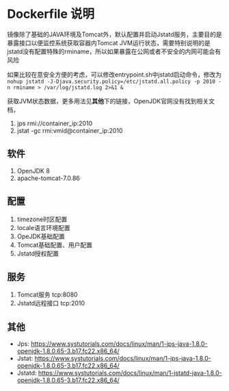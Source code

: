 # Dockerfile 说明

镜像除了基础的JAVA环境及Tomcat外，默认配置并启动Jstatd服务，主要目的是暴露接口以便监控系统获取容器内Tomcat JVM运行状态，需要特别说明的是jstatd没有配置特殊的rminame，所以如果暴露在公网或者不安全的内网可能会有风险

如果比较在意安全方便的考虑，可以修改entrypoint.sh中jstatd启动命令，修改为
`nohup jstatd -J-Djava.security.policy=/etc/jstatd.all.policy -p 2010 -n rminame > /var/log/jstatd.log 2>&1 &`

获取JVM状态数据，更多用法见**其他**下的链接，OpenJDK官网没有找到相关文档，
1. jps rmi://container_ip:2010</rminame>
2. jstat -gc rmi:vmid@container_ip:2010</rminame>

## 软件
1. OpenJDK 8
2. apache-tomcat-7.0.86

## 配置
1. timezone时区配置
2. locale语言环境配置
2. OpeJDK基础配置
3. Tomcat基础配置、用户配置
4. Jstatd授权配置

## 服务
1. Tomcat服务 tcp:8080
2. Jstatd远程接口 tcp:2010

## 其他
* Jps: https://www.systutorials.com/docs/linux/man/1-jps-java-1.8.0-openjdk-1.8.0.65-3.b17.fc22.x86_64/
* Jstat: https://www.systutorials.com/docs/linux/man/1-jps-java-1.8.0-openjdk-1.8.0.65-3.b17.fc22.x86_64/
* Jstatd: https://www.systutorials.com/docs/linux/man/1-jstatd-java-1.8.0-openjdk-1.8.0.65-3.b17.fc22.x86_64/

